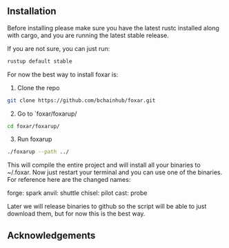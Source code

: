 ## Installation
Before installing please make sure you have the latest rustc installed along with cargo, and you are running the latest stable release.

If you are not sure, you can just run:
```bash
rustup default stable
```

For now the best way to install foxar is:
1. Clone the repo
```bash
git clone https://github.com/bchainhub/foxar.git
```

2. Go to `foxar/foxarup/
```bash
cd foxar/foxarup/
```

3. Run foxarup
```bash
./foxarup --path ../
```

This will compile the entire project and will install all your binaries to ~/.foxar.
Now just restart your terminal and you can use one of the binaries. For reference here are the changed names:

forge: spark
anvil: shuttle
chisel: pilot
cast: probe

Later we will release binaries to github so the script will be able to just download them, but for now this is the best way.

## Acknowledgements
